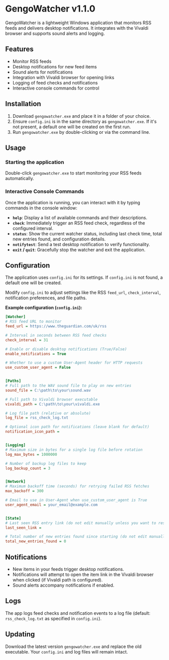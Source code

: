 # GengoWatcher v1.1.0

GengoWatcher is a lightweight Windows application that monitors RSS feeds and delivers desktop notifications. It integrates with the Vivaldi browser and supports sound alerts and logging.

## Features

* Monitor RSS feeds
* Desktop notifications for new feed items
* Sound alerts for notifications
* Integration with Vivaldi browser for opening links
* Logging of feed checks and notifications
* Interactive console commands for control

## Installation

1.  Download `gengowatcher.exe` and place it in a folder of your choice.
2.  Ensure `config.ini` is in the same directory as `gengowatcher.exe`. If it's not present, a default one will be created on the first run.
3.  Run `gengowatcher.exe` by double-clicking or via the command line.

## Usage

### Starting the application

Double-click `gengowatcher.exe` to start monitoring your RSS feeds automatically.

### Interactive Console Commands

Once the application is running, you can interact with it by typing commands in the console window:

* **`help`**: Display a list of available commands and their descriptions.
* **`check`**: Immediately trigger an RSS feed check, regardless of the configured interval.
* **`status`**: Show the current watcher status, including last check time, total new entries found, and configuration details.
* **`notifytest`**: Send a test desktop notification to verify functionality.
* **`exit` / `quit`**: Gracefully stop the watcher and exit the application.

## Configuration

The application uses `config.ini` for its settings. If `config.ini` is not found, a default one will be created.

Modify `config.ini` to adjust settings like the RSS `feed_url`, `check_interval`, notification preferences, and file paths.

**Example configuration (`config.ini`):**

```ini
[Watcher]
# RSS feed URL to monitor
feed_url = https://www.theguardian.com/uk/rss

# Interval in seconds between RSS feed checks
check_interval = 31

# Enable or disable desktop notifications (True/False)
enable_notifications = True

# Whether to use a custom User-Agent header for HTTP requests
use_custom_user_agent = False


[Paths]
# Full path to the WAV sound file to play on new entries
sound_file = C:\path\to\your\sound.wav

# Full path to Vivaldi browser executable
vivaldi_path = C:\path\to\your\vivaldi.exe

# Log file path (relative or absolute)
log_file = rss_check_log.txt

# Optional icon path for notifications (leave blank for default)
notification_icon_path =


[Logging]
# Maximum size in bytes for a single log file before rotation
log_max_bytes = 1000000

# Number of backup log files to keep
log_backup_count = 3


[Network]
# Maximum backoff time (seconds) for retrying failed RSS fetches
max_backoff = 300

# Email to use in User-Agent when use_custom_user_agent is True
user_agent_email = your_email@example.com


[State]
# Last seen RSS entry link (do not edit manually unless you want to reset)
last_seen_link =

# Total number of new entries found since starting (do not edit manually)
total_new_entries_found = 0
```

## Notifications

* New items in your feeds trigger desktop notifications.
* Notifications will attempt to open the item link in the Vivaldi browser when clicked (if Vivaldi path is configured).
* Sound alerts accompany notifications if enabled.

## Logs

The app logs feed checks and notification events to a log file (default: `rss_check_log.txt` as specified in `config.ini`).

## Updating

Download the latest version `gengowatcher.exe` and replace the old executable.
Your `config.ini` and log files will remain intact.